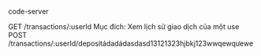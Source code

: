 code-server



GET /transactions/:userId
Mục đích: Xem lịch sử giao dịch của một use
POST /transactions/:userId/depositádadádasdasd13121323hjbkj123wwqewqưewe